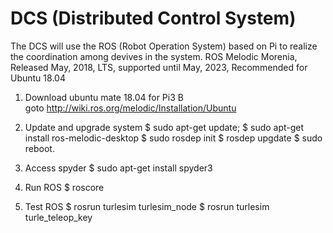 # DCS (Distributed Control System)
The DCS will use the ROS (Robot Operation System) based on Pi to realize the coordination among devives in the system.
ROS Melodic Morenia, Released May, 2018, LTS, supported until May, 2023, Recommended for Ubuntu 18.04

1. Download ubuntu mate 18.04 for Pi3 B  
  goto http://wiki.ros.org/melodic/Installation/Ubuntu

2. Update and upgrade system
  $ sudo apt-get update;
  $ sudo apt-get install ros-melodic-desktop
  $ sudo rosdep init
  $ rosdep upgdate
  $ sudo reboot.

3. Access spyder
  $ sudo apt-get install spyder3

4. Run ROS
  $ roscore
  
5. Test ROS
  $ rosrun turlesim turlesim_node
  $ rosrun turlesim turle_teleop_key
